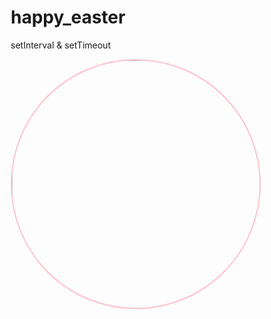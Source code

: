 # happy_easter
setInterval &amp; setTimeout
<!DOCTYPE html>
<html lang="">

<head>
  <meta charset="utf-8">
  <meta name="viewport" content="width=device-width, initial-scale=1.0">
  <style>
    * {
      box-sizing: border-box;
    }

    div {
      display: flex;
      justify-content: center;
      align-items: center;
      margin: 10%;
    }

    img {
      border: 2px solid pink;
      border-radius: 50%;
    }

  </style>
</head>

<body>
  <div>
    <img src="https://thehungryjpeg.com/img/products/38be074271d1e6f42832ba3bcc494e6685b64cb0.jpg" alt="bunny" width="400px" class="bunny">
  </div>

  <script src="https://ajax.googleapis.com/ajax/libs/jquery/3.3.1/jquery.min.js"></script>
  <script type="text/javascript">
    (function() {
      "use trict";
      var timer = setInterval(function() {
        document.querySelector(".bunny").style.transform += 'rotate(90deg)';
      }, 2000);

      setTimeout(function() {
        clearInterval(timer);
      }, 10000);
    })();

  </script>
</body>
</html>
